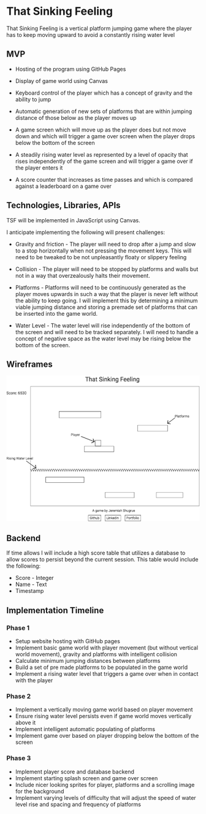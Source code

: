 # That Sinking Feeling
That Sinking Feeling is a vertical platform jumping game where the player has to keep moving upward to avoid a constantly rising water level

## MVP

- Hosting of the program using GitHub Pages

- Display of game world using Canvas

- Keyboard control of the player which has a concept of gravity and the ability to jump

- Automatic generation of new sets of platforms that are within jumping distance of those below as the player moves up

- A game screen which will move up as the player does but not move down and which will trigger a game over screen when the player drops below the bottom of the screen

- A steadily rising water level as represented by a level of opacity that rises independently of the game screen and will trigger a game over if the player enters it

- A score counter that increases as time passes and which is compared against a leaderboard on a game over

## Technologies, Libraries, APIs

TSF will be implemented in JavaScript using Canvas.

I anticipate implementing the following will present challenges:

- Gravity and friction - The player will need to drop after a jump and slow to a stop horizontally when not pressing the movement keys. This will need to be tweaked to be not unpleasantly floaty or slippery feeling

- Collision - The player will need to be stopped by platforms and walls but not in a way that overzealously halts their movement.

- Platforms - Platforms will need to be continuously generated as the player moves upwards in such a way that the player is never left without the ability to keep going. I will implement this by determining a minimum viable jumping distance and storing a premade set of platforms that can be inserted into the game world.

- Water Level - The water level will rise independently of the bottom of the screen and will need to be tracked separately. I will need to handle a concept of negative space as the water level may be rising below the bottom of the screen.

## Wireframes

![alt text](https://github.com/jpshugrue/That-Sinking-Feeling/blob/master/images/BasicTemplate.png "Basic Wireframe")

## Backend

If time allows I will include a high score table that utilizes a database to allow scores to persist beyond the current session. This table would include the following:

- Score - Integer
- Name - Text
- Timestamp

## Implementation Timeline

### Phase 1

- Setup website hosting with GitHub pages
- Implement basic game world with player movement (but without vertical world movement), gravity and platforms with intelligent collision
- Calculate minimum jumping distances between platforms
- Build a set of pre made platforms to be populated in the game world
- Implement a rising water level that triggers a game over when in contact with the player

### Phase 2
- Implement a vertically moving game world based on player movement
- Ensure rising water level persists even if game world moves vertically above it
- Implement intelligent automatic populating of platforms
- Implement game over based on player dropping below the bottom of the screen

### Phase 3
- Implement player score and database backend
- Implement starting splash screen and game over screen
- Include nicer looking sprites for player, platforms and a scrolling image for the background
- Implement varying levels of difficulty that will adjust the speed of water level rise and spacing and frequency of platforms

